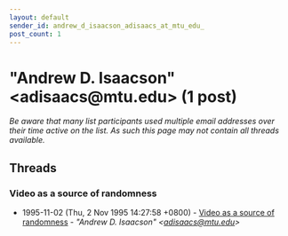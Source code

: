 ```yaml
---
layout: default
sender_id: andrew_d_isaacson_adisaacs_at_mtu_edu_
post_count: 1
---
```


# "Andrew D. Isaacson" <adisaacs<span>@</span>mtu.edu> (1 post)

_Be aware that many list participants used multiple email addresses over their time active on the list. As such this page may not contain all threads available._

## Threads

### Video as a source of randomness
+ 1995-11-02 (Thu, 2 Nov 1995 14:27:58 +0800) - [Video as a source of randomness](/archive/1995/11/c531e3de8779bf42e9c63147f1a328e1c6bb5ab9f741af7acd798e851020842e) - _"Andrew D. Isaacson" \<adisaacs@mtu.edu\>_

